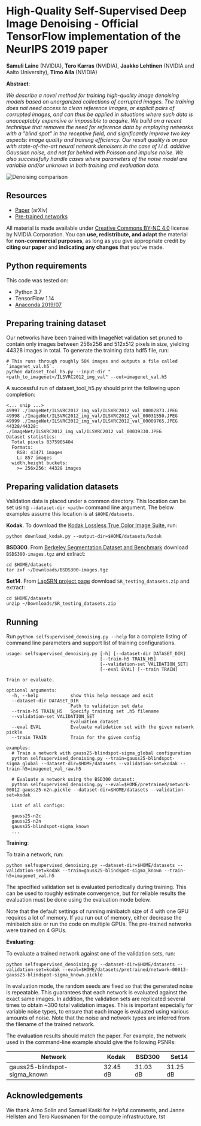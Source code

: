 # High-Quality Self-Supervised Deep Image Denoising - Official TensorFlow implementation of the NeurIPS 2019 paper

**Samuli Laine** (NVIDIA), **Tero Karras** (NVIDIA), **Jaakko Lehtinen** (NVIDIA and Aalto University), **Timo Aila** (NVIDIA)

**Abstract**:

_We describe a novel method for training high-quality image denoising models based on unorganized collections of corrupted images. The training does not need access to clean reference images, or explicit pairs of corrupted images, and can thus be applied in situations where such data is unacceptably expensive or impossible to acquire. We build on a recent technique that removes the need for reference data by employing networks with a "blind spot" in the receptive field, and significantly improve two key aspects: image quality and training efficiency. Our result quality is on par with state-of-the-art neural network denoisers in the case of i.i.d. additive Gaussian noise, and not far behind with Poisson and impulse noise. We also successfully handle cases where parameters of the noise model are variable and/or unknown in both training and evaluation data._

![Denoising comparison](img/readme_figure.png "Denoising comparison")

## Resources

- [Paper](https://arxiv.org/abs/1901.10277) (arXiv)
- [Pre-trained networks](https://drive.google.com/open?id=1tatE9WFNSqzLm_aso3Wy05j90_wkMmo4)

All material is made available under [Creative Commons BY-NC 4.0](https://creativecommons.org/licenses/by-nc/4.0/) license by NVIDIA Corporation. You can **use, redistribute, and adapt** the material for **non-commercial purposes**, as long as you give appropriate credit by **citing our paper** and **indicating any changes** that you've made.

## Python requirements

This code was tested on:

- Python 3.7
- TensorFlow 1.14
- [Anaconda 2019/07](https://www.anaconda.com/distribution/)

## Preparing training dataset

Our networks have been trained with ImageNet validation set pruned to contain only images between 256x256 and 512x512 pixels in size, yielding 44328 images in total.
To generate the training data hdf5 file, run:

```
# This runs through roughly 50K images and outputs a file called `imagenet_val.h5`.
python dataset_tool_h5.py --input-dir "<path_to_imagenet>/ILSVRC2012_img_val" --out=imagenet_val.h5
```

A successful run of dataset_tool_h5.py should print the following upon completion:

```
<... snip ...>
49997 ./ImageNet/ILSVRC2012_img_val/ILSVRC2012_val_00002873.JPEG
49998 ./ImageNet/ILSVRC2012_img_val/ILSVRC2012_val_00031550.JPEG
49999 ./ImageNet/ILSVRC2012_img_val/ILSVRC2012_val_00009765.JPEG
44328/44328: ./ImageNet/ILSVRC2012_img_val/ILSVRC2012_val_00039330.JPEG
Dataset statistics:
  Total pixels 8375905404
  Formats:
    RGB: 43471 images
    L: 857 images
  width,height buckets:
    >= 256x256: 44328 images
```

## Preparing validation datasets

Validation data is placed under a common directory.  This location can be set using `--dataset-dir <path>` command line argument.  The below examples assume this location is at `$HOME/datasets`.

**Kodak**.  To download the [Kodak Lossless True Color Image Suite](http://r0k.us/graphics/kodak/), run:

```
python download_kodak.py --output-dir=$HOME/datasets/kodak
```

**BSD300**.  From [Berkeley Segmentation Dataset and Benchmark](https://www2.eecs.berkeley.edu/Research/Projects/CS/vision/bsds) download `BSDS300-images.tgz` and extract:

```
cd $HOME/datasets
tar zxf ~/Downloads/BSDS300-images.tgz
```

**Set14**.  From [LapSRN project page](http://vllab.ucmerced.edu/wlai24/LapSRN) download `SR_testing_datasets.zip` and extract:

```
cd $HOME/datasets
unzip ~/Downloads/SR_testing_datasets.zip
```

## Running

Run `python selfsupervised_denoising.py --help` for a complete listing of command line parameters and support list of training configurations.

```
usage: selfsupervised_denoising.py [-h] [--dataset-dir DATASET_DIR]
                                   [--train-h5 TRAIN_H5]
                                   [--validation-set VALIDATION_SET]
                                   [--eval EVAL] [--train TRAIN]

Train or evaluate.

optional arguments:
  -h, --help            show this help message and exit
  --dataset-dir DATASET_DIR
                        Path to validation set data
  --train-h5 TRAIN_H5   Specify training set .h5 filename
  --validation-set VALIDATION_SET
                        Evaluation dataset
  --eval EVAL           Evaluate validation set with the given network pickle
  --train TRAIN         Train for the given config

examples:
  # Train a network with gauss25-blindspot-sigma_global configuration
  python selfsupervised_denoising.py --train=gauss25-blindspot-sigma_global --dataset-dir=$HOME/datasets --validation-set=kodak --train-h5=imagenet_val_raw.h5

  # Evaluate a network using the BSD300 dataset:
  python selfsupervised_denoising.py --eval=$HOME/pretrained/network-00012-gauss25-n2n.pickle --dataset-dir=$HOME/datasets --validation-set=kodak

  List of all configs:

  gauss25-n2c
  gauss25-n2n
  gauss25-blindspot-sigma_known
  ...
```

**Training**:

To train a network, run:

```
python selfsupervised_denoising.py --dataset-dir=$HOME/datasets --validation-set=kodak --train=gauss25-blindspot-sigma_known --train-h5=imagenet_val.h5
```

The specified validation set is evaluated periodically during training.  This can be used to roughly estimate convergence, but
for reliable results the evaluation must be done using the evaluation mode below.

Note that the default settings of running minibatch size of 4 with one GPU requires a lot of memory.  If you run out of memory,
either decrease the minibatch size or run the code on multiple GPUs.  The pre-trained networks were trained on 4 GPUs.

**Evaluating**:

To evaluate a trained network against one of the validation sets, run:

```
python selfsupervised_denoising.py --dataset-dir=$HOME/datasets --validation-set=kodak --eval=$HOME/datasets/pretrained/network-00013-gauss25-blindspot-sigma_known.pickle
```

In evaluation mode, the random seeds are fixed so that the generated noise is repeatable.  This guarantees that each network
is evaluated against the exact same images.  In addition, the validation sets are replicated several times to obtain ~300
total validation images.  This is important especially for variable noise types, to ensure that each image is evaluated using
various amounts of noise.  Note that the noise and network types are inferred from the filename of the trained network.

The evaluation results should match the paper.  For example, the network used in the command-line example should give the following PSNRs:

| Network                       | Kodak    | BSD300   | Set14    |
| ----------------------------- | -------- | -------- | -------- |
| gauss25-blindspot-sigma_known | 32.45 dB | 31.03 dB | 31.25 dB |

## Acknowledgements

We thank Arno Solin and Samuel Kaski for helpful comments, and Janne Hellsten and Tero Kuosmanen for the compute infrastructure.
tst